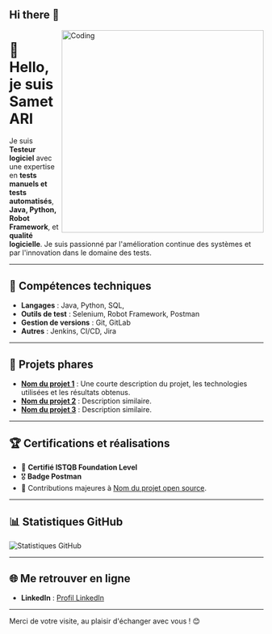 ## Hi there 👋
<img align="right" alt="Coding" width="400" src="add your link 
  here">

# 👋 Hello, je suis **Samet ARI**

Je suis **Testeur logiciel** avec une expertise en **tests manuels et tests automatisés**, **Java, Python, Robot Framework**, et **qualité logicielle**. 
Je suis passionné par l'amélioration continue des systèmes et par l'innovation dans le domaine des tests.

---

## 🚀 Compétences techniques
- **Langages** : Java, Python, SQL,   
- **Outils de test** : Selenium, Robot Framework, Postman  
- **Gestion de versions** : Git, GitLab  
- **Autres** : Jenkins, CI/CD, Jira

---

## 🌟 Projets phares
- **[Nom du projet 1](#)** : Une courte description du projet, les technologies utilisées et les résultats obtenus.
- **[Nom du projet 2](#)** : Description similaire.
- **[Nom du projet 3](#)** : Description similaire.

---

## 🏆 Certifications et réalisations
- 🥇 **Certifié ISTQB Foundation Level**  
- 🎖️ **Badge Postman**  
- 🚀 Contributions majeures à [Nom du projet open source](#).

---

## 📊 Statistiques GitHub
![Statistiques GitHub](https://github-readme-stats.vercel.app/api?username=SametAri&show_icons=true&theme=radical)

---

## 🌐 Me retrouver en ligne
- **LinkedIn** : [Profil LinkedIn](https://linkedin.com/in/samet-ari)  


---

Merci de votre visite, au plaisir d'échanger avec vous ! 😊

